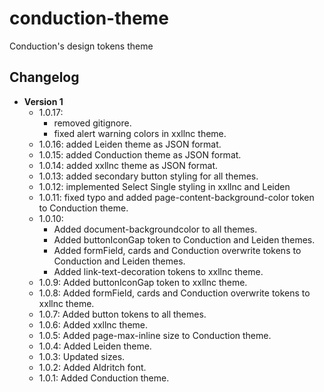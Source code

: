 # conduction-theme
Conduction's design tokens theme

## Changelog

- **Version 1**
  - 1.0.17: 
    - removed gitignore.
    - fixed alert warning colors in xxllnc theme.
  - 1.0.16: added Leiden theme as JSON format.
  - 1.0.15: added Conduction theme as JSON format.
  - 1.0.14: added xxllnc theme as JSON format.
  - 1.0.13: added secondary button styling for all themes.
  - 1.0.12: implemented Select Single styling in xxllnc and Leiden
  - 1.0.11: fixed typo and added page-content-background-color token to Conduction theme.
  - 1.0.10: 
    - Added document-backgroundcolor to all themes.
    - Added buttonIconGap token to Conduction and Leiden themes.
    - Added formField, cards and Conduction overwrite tokens to Conduction and Leiden themes.
    - Added link-text-decoration tokens to xxllnc theme.
  - 1.0.9: Added buttonIconGap token to xxllnc theme.
  - 1.0.8: Added formField, cards and Conduction overwrite tokens to xxllnc theme.
  - 1.0.7: Added button tokens to all themes.
  - 1.0.6: Added xxllnc theme.
  - 1.0.5: Added page-max-inline size to Conduction theme.
  - 1.0.4: Added Leiden theme.
  - 1.0.3: Updated sizes.  
  - 1.0.2: Added Aldritch font.
  - 1.0.1: Added Conduction theme.
